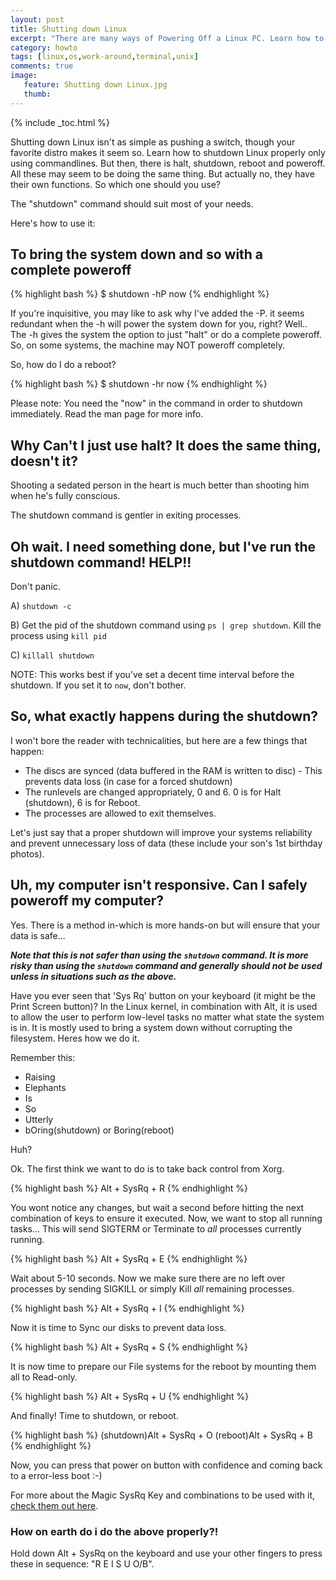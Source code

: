 ```yaml
---
layout: post
title: Shutting down Linux
excerpt: "There are many ways of Powering Off a Linux PC. Learn how to Shut Down Linux using the Terminal and the Commandline."
category: howto
tags: [linux,os,work-around,terminal,unix]
comments: true
image:
   feature: Shutting down Linux.jpg
   thumb:
---
```


{% include _toc.html %}

Shutting down Linux isn't as simple as pushing a switch, though your favorite distro makes it seem so. Learn how to shutdown Linux properly only using commandlines. But then, there is halt, shutdown, reboot and poweroff. All these may seem to be doing the same thing. But actually no, they have their own functions. So which one should you use?  
   
The "shutdown" command should suit most of your needs.

Here's how to use it:

## To bring the system down and so with a complete poweroff

{% highlight bash %}
$ shutdown -hP now
{% endhighlight %}

If you're inquisitive, you may like to ask why I've added the -P. it seems redundant when the -h will power the system down for you, right?
Well.. The -h gives the system the option to just "halt" or do a complete poweroff. So, on some systems, the machine may NOT poweroff completely.

So, how do I do a reboot?

{% highlight bash %}
$ shutdown -hr now
{% endhighlight %}

Please note: You need the "now" in the command in order to shutdown immediately. Read the man page for more info.

<!--more-->

## Why Can't I just use halt? It does the same thing, doesn't it?

Shooting a sedated person in the heart is much better than shooting him when he's fully conscious.

The shutdown command is gentler in exiting processes.

## Oh wait. I need something done, but I've run the shutdown command! HELP!!

Don't panic.

A) `shutdown -c`

B) Get the pid of the shutdown command using `ps | grep shutdown`. Kill the process using `kill pid`

C) `killall shutdown`

NOTE: This works best if you've set a decent time interval before the shutdown. If you set it to `now`, don't bother.

## So, what exactly happens during the shutdown?

I won't bore the reader with technicalities, but here are a few things that happen:

- The discs are synced (data buffered in the RAM is written to disc) - This prevents data loss (in case for a forced shutdown)
- The runlevels are changed appropriately, 0 and 6. 0 is for Halt (shutdown), 6 is for Reboot.
- The processes are allowed to exit themselves.

Let's just say that a proper shutdown will improve your systems reliability and prevent unnecessary loss of data (these include your son's 1st birthday photos).

## Uh, my computer isn't responsive. Can I safely poweroff my computer?

Yes. There is a method in-which is more hands-on but will ensure that your data is safe...

***Note that this is not safer than using the `shutdown` command. It is more risky than using the `shutdown` command and generally should not be used unless in situations such as the above.***

Have you ever seen that 'Sys Rq' button on your keyboard (it might be the Print Screen button)? In the Linux kernel, in combination with Alt, it is used to allow the user to perform low-level tasks no matter what state the system is in. It is mostly used to bring a system down without corrupting the filesystem. Heres how we do it.

Remember this:

- Raising
- Elephants
- Is
- So
- Utterly
- bOring(shutdown) or Boring(reboot)

Huh?

Ok. The first think we want to do is to take back control from Xorg.

{% highlight bash %}
Alt + SysRq + R
{% endhighlight %}

You wont notice any changes, but wait a second before hitting the next combination of keys to ensure it executed. Now, we want to stop all running tasks... This will send SIGTERM or Terminate to *all* processes currently running.

{% highlight bash %}
Alt + SysRq + E
{% endhighlight %}

Wait about 5-10 seconds. Now we make sure there are no left over processes by sending SIGKILL or simply Kill _all_ remaining processes.

{% highlight bash %}
Alt + SysRq + I
{% endhighlight %}

Now it is time to Sync our disks to prevent data loss.

{% highlight bash %}
Alt + SysRq + S
{% endhighlight %}

It is now time to prepare our File systems for the reboot by mounting them all to Read-only.

{% highlight bash %}
Alt + SysRq + U
{% endhighlight %}

And finally! Time to shutdown, or reboot.

{% highlight bash %}
(shutdown)Alt + SysRq + O  (reboot)Alt + SysRq + B
{% endhighlight %}

Now, you can press that power on button with confidence and coming back to a error-less boot :-)

For more about the Magic SysRq Key and combinations to be used with it, [check them out here](http://en.wikipedia.org/wiki/Magic_SysRq_key).

### How on earth do i do the above properly?!

Hold down Alt + SysRq on the keyboard and use your other fingers to press these in sequence: "R E I S U O/B".